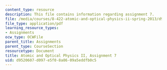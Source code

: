 ```yaml
---
content_type: resource
description: This file contains information regarding assignment 7.
file: /media/courses/8-422-atomic-and-optical-physics-ii-spring-2013/d9520607d097e5f08a8609a5eddfb0c5_MIT8_422S13_hw7.pdf
file_type: application/pdf
learning_resource_types:
- Assignments
ocw_type: OCWFile
parent_title: Assignments
parent_type: CourseSection
resourcetype: Document
title: Atomic and Optical Physics II, Assignment 7
uid: d9520607-d097-e5f0-8a86-09a5eddfb0c5
---
```

